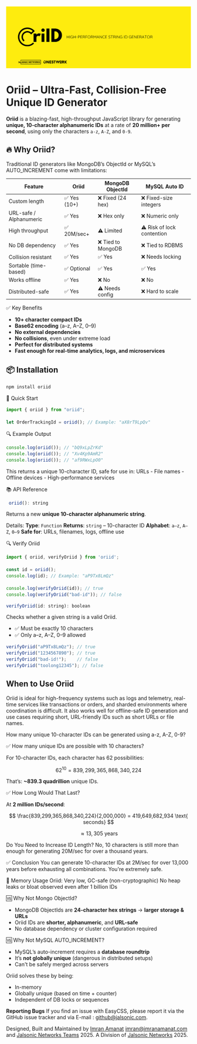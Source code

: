 ![Oriid Benchmark Chart](https://raw.githubusercontent.com/JalsonicNetworks/Oriid/refs/heads/main/oriId.png)

# Oriid – Ultra-Fast, Collision-Free Unique ID Generator

**Oriid** is a blazing-fast, high-throughput JavaScript library for generating **unique, 10-character alphanumeric IDs** at a rate of **20 million+ per second**, using only the characters `a-z`, `A-Z`, and `0-9`.


## 🔥 Why Oriid?

Traditional ID generators like MongoDB’s ObjectId or MySQL’s AUTO_INCREMENT come with limitations:

| Feature                  | Oriid       | MongoDB ObjectId | MySQL Auto ID |
|--------------------------|-------------|------------------|----------------|
| Custom length            | ✅ Yes (10+) | ❌ Fixed (24 hex) | ❌ Fixed-size integers |
| URL-safe / Alphanumeric  | ✅ Yes       | ❌ Hex only       | ❌ Numeric only |
| High throughput          | ✅ 20M/sec+  | ⚠️ Limited        | ⚠️ Risk of lock contention |
| No DB dependency         | ✅ Yes       | ❌ Tied to MongoDB| ❌ Tied to RDBMS |
| Collision resistant      | ✅ Yes       | ✅ Yes            | ❌ Needs locking |
| Sortable (time-based)    | ✅ Optional  | ✅ Yes            | ✅ Yes |
| Works offline            | ✅ Yes       | ❌ No             | ❌ No |
| Distributed-safe         | ✅ Yes       | ⚠️ Needs config   | ❌ Hard to scale |


✅ Key Benefits

- **10+ character compact IDs**
- **Base62 encoding** (a–z, A–Z, 0–9)
- **No external dependencies**
- **No collisions**, even under extreme load
- **Perfect for distributed systems**
- **Fast enough for real-time analytics, logs, and microservices**


## 📦 Installation

```bash
npm install oriid
```

🚀 Quick Start

```js
import { oriid } from "oriid";

let OrderTrackingId = oriid(); // Example: "aX8rT9LpQv"
```

🔍 Example Output

```js
console.log(oriid()); // "bQ9xLpZrKd"
console.log(oriid()); // "Xv4Kp9AmR2"
console.log(oriid()); // "af9RWxLpO0"
```

This returns a unique 10-character ID, safe for use in:
URLs - File names - Offline devices - High-performance services

📚 API Reference

```js
 oriid(): string
```

Returns a new **unique 10-character alphanumeric string**.

Details:
**Type**: `Function`
**Returns**: `string` – 10-character ID
**Alphabet**: `a–z`, `A–Z`, `0–9`
**Safe for**: URLs, filenames, logs, offline use

🔍 Verify Oriid

```js
import { oriid, verifyOriid } from 'oriid';

const id = oriid();
console.log(id); // Example: "aP9Tx8LmQz"

console.log(verifyOriid(id)); // true
console.log(verifyOriid("bad-id")); // false
```

```js 
verifyOriid(id: string): boolean
```

Checks whether a given string is a valid Oriid.

- ✅ Must be exactly 10 characters
- ✅ Only a–z, A–Z, 0–9 allowed

```js
verifyOriid("aP9Tx8LmQz"); // true
verifyOriid("1234567890"); // true
verifyOriid("bad-id!");    // false
verifyOriid("toolong12345"); // false
```

## When to Use Oriid
Oriid is ideal for high-frequency systems such as logs and telemetry, real-time services like transactions or orders, and sharded environments where coordination is difficult. It also works well for offline-safe ID generation and use cases requiring short, URL-friendly IDs such as short URLs or file names.


How many unique 10-character IDs can be generated using a-z, A-Z, 0-9?

✅ How many unique IDs are possible with 10 characters?

For 10-character IDs, each character has 62 possibilities:

$$
62^{10} = 839,299,365,868,340,224
$$

That’s:
**\~839.3 quadrillion** unique IDs.

✅ How Long Would That Last?

At **2 million IDs/second**:

$$
\frac{839,299,365,868,340,224}{2,000,000} = 419,649,682,934 \text{ seconds}
$$

$$
\approx 13,305 \text{ years}
$$

Do You Need to Increase ID Length?
No, 10 characters is still more than enough for generating 20M/sec for over a thousand years.

✅ Conclusion
You can generate 10-character IDs at 2M/sec for over 13,000 years before exhausting all combinations. You're extremely safe.


🧯 Memory Usage
Oriid: Very low, GC-safe (non-cryptographic)
No heap leaks or bloat observed even after 1 billion IDs


🆚 Why Not Mongo ObjectId?

* MongoDB ObjectIds are **24-character hex strings** → **larger storage & URLs**
* Oriid IDs are **shorter, alphanumeric**, and **URL-safe**
* No database dependency or cluster configuration required

🆚 Why Not MySQL AUTO\_INCREMENT?

* MySQL’s auto-increment requires a **database roundtrip**
* It’s **not globally unique** (dangerous in distributed setups)
* Can't be safely merged across servers

Oriid solves these by being:

* In-memory
* Globally unique (based on time + counter)
* Independent of DB locks or sequences



**Reporting Bugs**
If you find an issue with EasyCSS, please report it via the GitHub issue tracker and via E-mail : github@jalsonic.com. 

Designed, Built and Maintained by [Imran Amanat](https://www.imranamanat.com) imran@imranamanat.com and [Jalsonic Networks Teams](https://www.jalsonic.com) 2025. 
A Division of [Jalsonic Networks](http://jalsonic.com) 2025.
